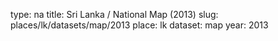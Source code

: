 type: na
title: Sri Lanka / National Map (2013)
slug: places/lk/datasets/map/2013
place: lk
dataset: map
year: 2013
